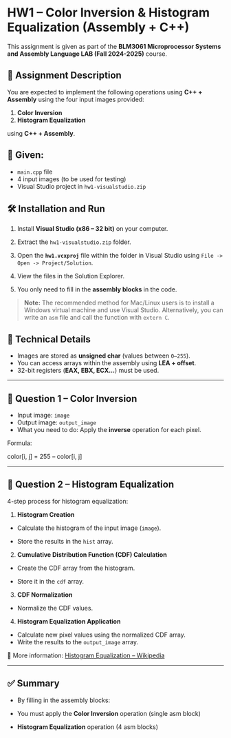 # HW1 – Color Inversion & Histogram Equalization (Assembly + C++)

This assignment is given as part of the **BLM3061 Microprocessor Systems and Assembly Language LAB (Fall 2024-2025)** course.

## 📌 Assignment Description
You are expected to implement the following operations using **C++ + Assembly** using the four input images provided:

1. **Color Inversion**
2. **Histogram Equalization**

using **C++ + Assembly**.

## 📂 Given:
- `main.cpp` file
- 4 input images (to be used for testing)
- Visual Studio project in `hw1-visualstudio.zip`

## 🛠️ Installation and Run
1. Install **Visual Studio (x86 – 32 bit)** on your computer.
2. Extract the `hw1-visualstudio.zip` folder.

3. Open the **`hw1.vcxproj`** file within the folder in Visual Studio using `File -> Open -> Project/Solution`.

4. View the files in the Solution Explorer.

5. You only need to fill in the **assembly blocks** in the code.

> **Note:** The recommended method for Mac/Linux users is to install a Windows virtual machine and use Visual Studio. Alternatively, you can write an `asm` file and call the function with `extern C`.

## 🧩 Technical Details
- Images are stored as **unsigned char** (values ​​between `0–255`).
- You can access arrays within the assembly using **LEA + offset**.
- 32-bit registers (**EAX, EBX, ECX…**) must be used.

---

## 🔹 Question 1 – Color Inversion
- Input image: `image`
- Output image: `output_image`
- What you need to do: Apply the **inverse** operation for each pixel.

Formula:

color[i, j] = 255 – color[i, j]

---

## 🔹 Question 2 – Histogram Equalization
4-step process for histogram equalization:

1. **Histogram Creation**
- Calculate the histogram of the input image (`image`).

- Store the results in the `hist` array.

2. **Cumulative Distribution Function (CDF) Calculation**
- Create the CDF array from the histogram.

- Store it in the `cdf` array.

3. **CDF Normalization**
- Normalize the CDF values.

4. **Histogram Equalization Application**
- Calculate new pixel values ​​using the normalized CDF array.
- Write the results to the `output_image` array.

📖 More information: [Histogram Equalization – Wikipedia](https://en.wikipedia.org/wiki/Histogram_equalization)

---

## ✅ Summary
- By filling in the assembly blocks:

- You must apply the **Color Inversion** operation (single asm block)
- **Histogram Equalization** operation (4 asm blocks)
